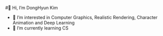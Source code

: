 #👋 Hi, I’m DongHyun Kim
- 👀 I’m interested in Computer Graphics, Realistic Rendering, Character Animation and Deep Learning
- 🌱 I’m currently learning CS

<!---
nalalisa/nalalisa is a ✨ special ✨ repository because its `README.md` (this file) appears on your GitHub profile.
You can click the Preview link to take a look at your changes.
--->
